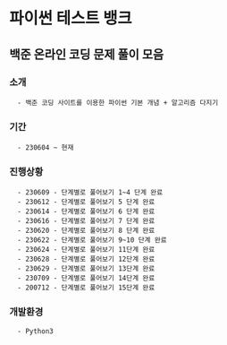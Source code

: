 # 파이썬 테스트 뱅크

   ## 백준 온라인 코딩 문제 풀이 모음
   
   ### 소개
      - 백준 코딩 사이트를 이용한 파이썬 기본 개념 + 알고리즘 다지기
   
   ### 기간
      - 230604 ~ 현재
    
   ### 진행상황
      - 230609 - 단계별로 풀어보기 1~4 단계 완료
      - 230612 - 단계별로 풀어보기 5 단계 완료
      - 230614 - 단계별로 풀어보기 6 단계 완료
      - 230616 - 단계별로 풀어보기 7 단계 완료
      - 230620 - 단계별로 풀어보기 8 단계 완료
      - 230622 - 단계별로 풀어보기 9~10 단계 완료
      - 230624 - 단계별로 풀어보기 11단계 완료
      - 230628 - 단계별로 풀어보기 12단계 완료
      - 230629 - 단계별로 풀어보기 13단계 완료
      - 230709 - 단계별로 풀어보기 14단계 완료
      - 200712 - 단계별로 풀어보기 15단계 완료
          
   ### 개발환경
      - Python3
         
